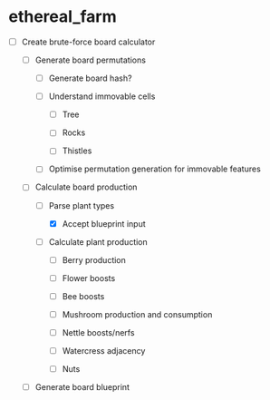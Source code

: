 # ethereal_farm

- [ ] Create brute-force board calculator
  
  - [ ] Generate board permutations
    
    - [ ] Generate board hash?
    
    - [ ] Understand immovable cells
      
      - [ ] Tree
      
      - [ ] Rocks
      
      - [ ] Thistles
    
    - [ ] Optimise permutation generation for immovable features
  
  - [ ] Calculate board production
    
    - [ ] Parse plant types
      
      - [x] Accept blueprint input
    
    - [ ] Calculate plant production
      
      - [ ] Berry production
      
      - [ ] Flower boosts
      
      - [ ] Bee boosts
      
      - [ ] Mushroom production and consumption
      
      - [ ] Nettle boosts/nerfs
      
      - [ ] Watercress adjacency
      
      - [ ] Nuts
  
  - [ ] Generate board blueprint
